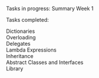 Tasks in progress:
Summary Week 1<br/>

Tasks completed:

Dictionaries<br/>
Overloading<br/>
Delegates<br/>
Lambda Expressions<br/>
Inheritance<br/>
Abstract Classes and Interfaces<br/>
Library<br/>